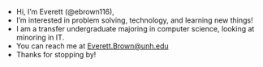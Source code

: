 - Hi, I’m Everett (@ebrown116),
- I’m interested in problem solving, technology, and learning new things!
- I am a transfer undergraduate majoring in computer science, looking at minoring in IT.
- You can reach me at Everett.Brown@unh.edu
- Thanks for stopping by! 

<!---
ebrown116/ebrown116 is a ✨ special ✨ repository because its `README.md` (this file) appears on your GitHub profile.
You can click the Preview link to take a look at your changes.
--->
